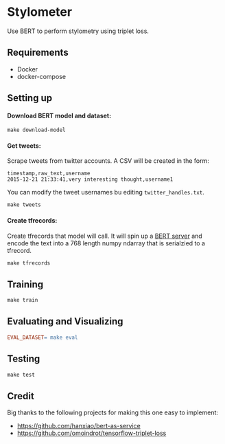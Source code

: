 # Stylometer

Use BERT to perform stylometry using triplet loss.

## Requirements

- Docker
- docker-compose

## Setting up

#### Download BERT model and dataset:

```Makefile
make download-model
```

#### Get tweets:

Scrape tweets from twitter accounts. A CSV will be created in the form:

```csv
timestamp,raw_text,username
2015-12-21 21:33:41,very interesting thought,username1
```

You can modify the tweet usernames bu editing `twitter_handles.txt`.

```Makefile
make tweets
```

#### Create tfrecords:

Create tfrecords that model will call.
It will spin up a [BERT server](https://github.com/hanxiao/bert-as-service)
and encode the text into a 768 length numpy ndarray that is serialzied to a
tfrecord.

```Makefile
make tfrecords
```

## Training

```Makefile
make train
```

## Evaluating and Visualizing

```Makefile
EVAL_DATASET= make eval
```

## Testing

```Makefile
make test
```

## Credit

Big thanks to the following projects for making this one easy to implement:
- https://github.com/hanxiao/bert-as-service
- https://github.com/omoindrot/tensorflow-triplet-loss
